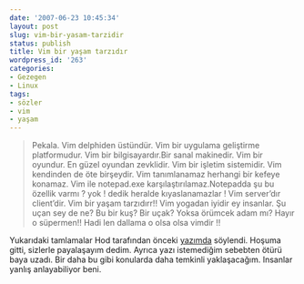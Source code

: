 ```yaml
---
date: '2007-06-23 10:45:34'
layout: post
slug: vim-bir-yasam-tarzidir
status: publish
title: Vim bir yaşam tarzıdır
wordpress_id: '263'
categories:
- Gezegen
- Linux
tags:
- sözler
- vim
- yaşam
---
```






> Pekala.
Vim delphiden üstündür.
Vim bir uygulama geliştirme platformudur.
Vim bir bilgisayardır.Bir sanal makinedir.
Vim bir oyundur. En güzel oyundan zevklidir.
Vim bir işletim sistemidir.
Vim kendinden de öte birşeydir.
Vim tanımlanamaz herhangi bir kefeye konamaz.
Vim ile notepad.exe karşılaştırılamaz.Notepadda şu bu özellik varmı ? yok ! dedik heralde kıyaslanamazlar !
Vim server’dır client’dir.
Vim bir yaşam tarzıdırr!!
Vim yogadan iyidir ey insanlar.
Şu uçan sey de ne?
Bu bir kuş?
Bir uçak?
Yoksa örümcek adam mı?
Hayır o süpermen!!
Hadi len dallama o olsa olsa vimdir !!





Yukarıdaki tamlamalar Hod tarafından önceki [yazımda](http://blog.arsln.org/windows-kullanirken-kendini-kafeste-hissetmek/) söylendi. Hoşuma gitti, sizlerle payalaşayım dedim. Ayrıca yazı istemediğim sebebten ötürü baya uzadı. Bir daha bu gibi konularda daha temkinli yaklaşacağım. Insanlar yanlış anlayabiliyor beni. 

